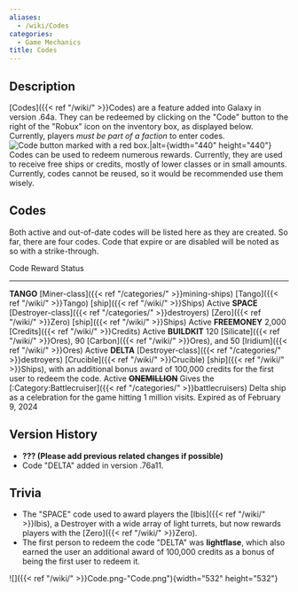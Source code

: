 ```yaml
---
aliases:
  - /wiki/Codes
categories:
  - Game Mechanics
title: Codes
---
```


## Description

[Codes]({{< ref "/wiki/" >}}Codes) are a feature added into Galaxy in version .64a. They can be redeemed by clicking on the "Code" button to the right of the "Robux" icon on the inventory box, as displayed below. Currently, players _must be part of a faction_ to enter codes. ![Code
button marked with a red
box.|alt=](codes.png "Code button marked with a red box.|alt="){width="440" height="440"} Codes can be used to redeem numerous rewards. Currently, they are used to receive free ships or credits, mostly of lower classes or in small amounts. Currently, codes cannot be reused, so it would be recommended use them wisely.

## Codes

Both active and out-of-date codes will be listed here as they are created. So far, there are four codes. Code that expire or are disabled will be noted as so with a strike-through.

Code Reward Status

---

**TANGO** [Miner-class]({{< ref "/categories/" >}}mining-ships) [Tango]({{< ref "/wiki/" >}}Tango) [ship]({{< ref "/wiki/" >}}Ships) Active **SPACE** [Destroyer-class]({{< ref "/categories/" >}}destroyers) [Zero]({{< ref "/wiki/" >}}Zero) [ship]({{< ref "/wiki/" >}}Ships) Active **FREEMONEY** 2,000 [Credits]({{< ref "/wiki/" >}}Credits) Active **BUILDKIT** 120 [Silicate]({{< ref "/wiki/" >}}Ores), 90 [Carbon]({{< ref "/wiki/" >}}Ores), and 50 [Iridium]({{< ref "/wiki/" >}}Ores) Active **DELTA** [Destroyer-class]({{< ref "/categories/" >}}destroyers) [Crucible]({{< ref "/wiki/" >}}Crucible) [ship]({{< ref "/wiki/" >}}Ships), with an additional bonus award of 100,000 credits for the first user to redeem the code. Active <s>**ONEMILLION**</s> Gives the [:Category:Battlecruiser]({{< ref "/categories/" >}}battlecruisers) Delta ship as a celebration for the game hitting 1 million visits. Expired as of February 9, 2024

## Version History

- **??? (Please add previous related changes if possible)**
- Code "DELTA" added in version .76a11.

## Trivia

- The "SPACE" code used to award players the [Ibis]({{< ref "/wiki/" >}}Ibis), a Destroyer with a wide array of light turrets, but now rewards players with the [Zero]({{< ref "/wiki/" >}}Zero).
- The first person to redeem the code "DELTA" was **lightflase**, which also earned the user an additional award of 100,000 credits as a bonus of being the first user to redeem it.

![]({{< ref "/wiki/" >}}Code.png-"Code.png"){width="532" height="532"}
